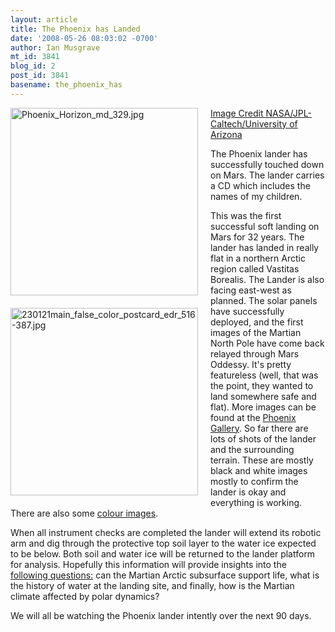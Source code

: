 ```yaml
---
layout: article
title: The Phoenix has Landed
date: '2008-05-26 08:03:02 -0700'
author: Ian Musgrave
mt_id: 3841
blog_id: 2
post_id: 3841
basename: the_phoenix_has
---
```

[<img src="http://pandasthumb.org/archives/2008/05/26/images/Phoenix_Horizon_md_329-thumb-300x300.jpg" alt="Phoenix_Horizon_md_329.jpg" width="300" height="300" style="float: left; margin: 0 20px 20px 0;" class="mt-image-left" />](http://pandasthumb.org/archives/2008/05/26/images/Phoenix_Horizon_md_329.jpg)[Image Credit NASA/JPL-Caltech/University of Arizona](http://phoenix.lpl.arizona.edu/images.php?gID=0&amp;cID=8)

The Phoenix lander has successfully touched down on Mars. The lander carries a CD which includes the names of my children.

<img src="http://pandasthumb.org/archives/2008/05/26/images/230121main_false_color_postcard_edr_516-387.jpg" alt="230121main_false_color_postcard_edr_516-387.jpg" width="300" height="300" style="float: left; margin: 0 20px 20px 0;" class="mt-image-left" />This was the first successful soft landing on Mars for 32 years.  The lander has landed in really flat in a northern Arctic region called Vastitas Borealis. The Lander is also facing east-west as planned. The solar panels have successfully deployed, and the first images of the Martian North Pole have come back relayed through Mars Oddessy. It's pretty featureless (well, that was the point, they wanted to land somewhere safe and flat). More images can be found at the [Phoenix Gallery](http://phoenix.lpl.arizona.edu/images.php?gID=0&amp;cID=8). So far there are lots of shots of the lander and the surrounding terrain. These are mostly black and white images mostly to confirm the lander is okay and everything is working. There are also some [colour images](http://www.nasa.gov/mission_pages/phoenix/main/index.html).

When all instrument checks are completed the lander will extend its robotic arm and dig through the protective top soil layer to the water ice expected to be below. Both soil and water ice will be returned to the lander platform for analysis. Hopefully this information will provide  insights into the [following questions:](http://phoenix.lpl.arizona.edu/science03.php) can the Martian Arctic subsurface support life, what is the history of water at the landing site, and finally, how is the Martian climate affected by polar dynamics? 

We will all be watching the Phoenix lander intently over the next 90 days.
